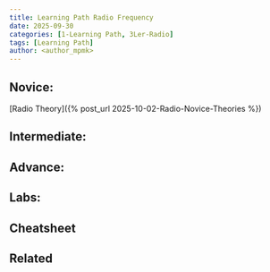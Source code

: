 ```yaml
---
title: Learning Path Radio Frequency
date: 2025-09-30
categories: [1-Learning Path, 3Ler-Radio]
tags: [Learning Path]
author: <author_mpmk>
---
```


## Novice:
[Radio Theory]({% post_url 2025-10-02-Radio-Novice-Theories %})

## Intermediate:

## Advance:

## Labs:

## Cheatsheet

## Related